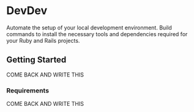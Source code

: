 # DevDev

Automate the setup of your local development environment. Build commands to install the necessary tools and dependencies required for your Ruby and Rails projects.

## Getting Started

COME BACK AND WRITE THIS

### Requirements

COME BACK AND WRITE THIS